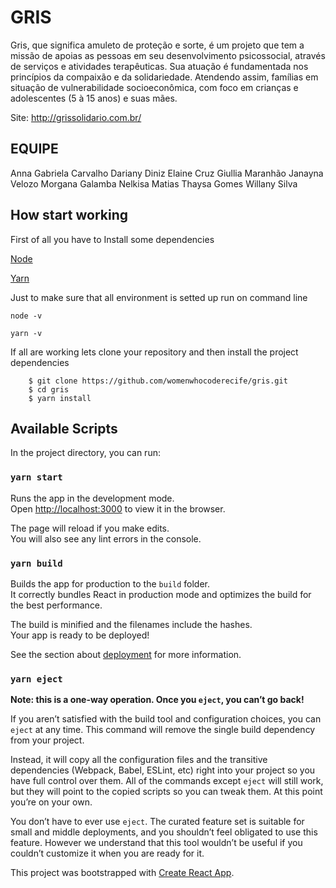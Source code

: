# GRIS

Gris, que significa amuleto de proteção e sorte, é um projeto que tem a missão de apoias as pessoas em seu desenvolvimento psicossocial, através de serviços e atividades terapêuticas. Sua atuação é fundamentada nos princípios da compaixão e da solidariedade. Atendendo assim, famílias em situação de vulnerabilidade socioeconômica, com foco em crianças e adolescentes (5 à 15 anos) e suas mães.

Site: http://grissolidario.com.br/

## EQUIPE

Anna Gabriela Carvalho
Dariany Diniz
Elaine Cruz
Giullia Maranhão
Janayna Velozo
Morgana Galamba
Nelkisa Matias
Thaysa Gomes
Willany Silva

## How start working

First of all you have to Install some dependencies

[Node](https://nodejs.org/en/)

[Yarn](https://yarnpkg.com/en/docs/install#windows-stable)

Just to make sure that all environment is setted up run on command line

`node -v`

`yarn -v`

If all are working lets clone your repository and then install the project dependencies

```
    $ git clone https://github.com/womenwhocoderecife/gris.git
    $ cd gris
    $ yarn install
```

## Available Scripts

In the project directory, you can run:

### `yarn start`

Runs the app in the development mode.<br />
Open [http://localhost:3000](http://localhost:3000) to view it in the browser.

The page will reload if you make edits.<br />
You will also see any lint errors in the console.

### `yarn build`

Builds the app for production to the `build` folder.<br />
It correctly bundles React in production mode and optimizes the build for the best performance.

The build is minified and the filenames include the hashes.<br />
Your app is ready to be deployed!

See the section about [deployment](https://facebook.github.io/create-react-app/docs/deployment) for more information.

### `yarn eject`

**Note: this is a one-way operation. Once you `eject`, you can’t go back!**

If you aren’t satisfied with the build tool and configuration choices, you can `eject` at any time. This command will remove the single build dependency from your project.

Instead, it will copy all the configuration files and the transitive dependencies (Webpack, Babel, ESLint, etc) right into your project so you have full control over them. All of the commands except `eject` will still work, but they will point to the copied scripts so you can tweak them. At this point you’re on your own.

You don’t have to ever use `eject`. The curated feature set is suitable for small and middle deployments, and you shouldn’t feel obligated to use this feature. However we understand that this tool wouldn’t be useful if you couldn’t customize it when you are ready for it.

This project was bootstrapped with [Create React App](https://github.com/facebook/create-react-app).
